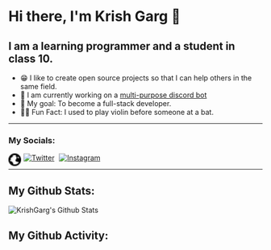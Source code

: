 # Hi there, I'm Krish Garg  👋

## I am a learning programmer and a student in class 10.
- 😁 I like to create open source projects so that I can help others in the same field.
- 🤖 I am currently working on a [multi-purpose discord bot](https://github.com/KrishGarg/Discord-Bot)
- 🥅 My goal: To become a full-stack developer.
- 👨‍🏭 Fun Fact: I used to play violin before someone at a bat.
---
### My Socials:
[<img align="left" alt="Website" width="25px" src="https://raw.githubusercontent.com/iconic/open-iconic/master/svg/globe.svg" />][website]
[<img style="margin-left: 5px" alt="Twitter" width="25px" src="https://cdn.jsdelivr.net/npm/simple-icons@v3/icons/twitter.svg" />][twitter]
[<img style="margin-left: 5px" alt="Instagram" width="25px" src="https://cdn.jsdelivr.net/npm/simple-icons@v3/icons/instagram.svg" />][instagram]

---
## My Github Stats:
<img align="left" alt="KrishGarg's Github Stats" src="https://github-readme-stats-plum-chi.vercel.app/api?username=KrishGarg&show_icons=true&hide_border=true&theme=tokyonight" />

<br />

## My Github Activity:


[website]: https://krishgarg.ga/
[twitter]: https://twitter.com/KrishGa95586696
[instagram]: https://www.instagram.com/krishgarg6306/